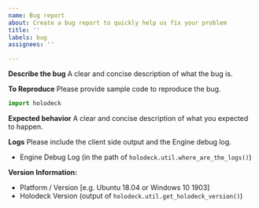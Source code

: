 ```yaml
---
name: Bug report
about: Create a bug report to quickly help us fix your problem
title: ''
labels: bug
assignees: ''

---
```


**Describe the bug**
A clear and concise description of what the bug is.

**To Reproduce**
Please provide sample code to reproduce the bug.
```python
import holodeck
```
**Expected behavior**
A clear and concise description of what you expected to happen.

**Logs**
Please include the client side output and the Engine debug log.
 - Engine Debug Log (in the path of `holodeck.util.where_are_the_logs()`)

**Version Information:**
 - Platform / Version [e.g. Ubuntu 18.04 or Windows 10 1903]
 - Holodeck Version (output of `holodeck.util.get_holodeck_version()`)
